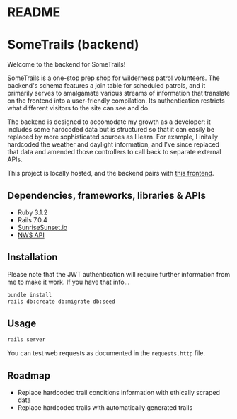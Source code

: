 # README

# SomeTrails (backend)

Welcome to the backend for SomeTrails!

SomeTrails is a one-stop prep shop for wilderness patrol volunteers. The backend's schema features a join table for scheduled patrols, and it primarily serves to amalgamate various streams of information that translate on the frontend into a user-friendly compilation. Its authentication restricts what different visitors to the site can see and do.

The backend is designed to accomodate my growth as a developer: it includes some hardcoded data but is structured so that it can easily be replaced by more sophisticated sources as I learn. For example, I initally hardcoded the weather and daylight information, and I've since replaced that data and amended those controllers to call back to separate external APIs.

This project is locally hosted, and the backend pairs with [this frontend](https://github.com/sararsaurus/frontend-happy-trails).

## Dependencies, frameworks, libraries & APIs

- Ruby 3.1.2
- Rails 7.0.4
- [SunriseSunset.io](https://sunrisesunset.io/api/)
- [NWS API](https://www.weather.gov/documentation/services-web-api)

## Installation

Please note that the JWT authentication will require further information from me to make it work. If you have that info...

```bash
bundle install
rails db:create db:migrate db:seed
```

## Usage

```bash
rails server
```

You can test web requests as documented in the `requests.http` file.

## Roadmap

- Replace hardcoded trail conditions information with ethically scraped data
- Replace hardcoded trails with automatically generated trails
